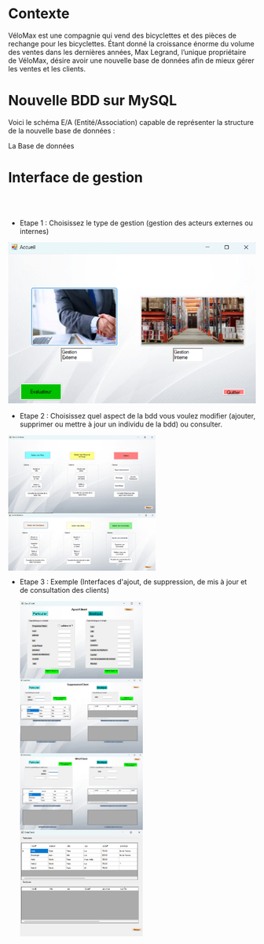 # Contexte

VéloMax est une compagnie qui vend des bicyclettes et des pièces de rechange pour les bicyclettes. Étant donné la croissance énorme du volume des ventes dans les dernières années, Max Legrand, l’unique propriétaire de VéloMax, désire avoir une nouvelle base de données afin de mieux gérer les ventes et les clients.


# Nouvelle BDD sur MySQL 

Voici le schéma E/A (Entité/Association) capable de représenter la structure de la nouvelle base de données : 



La Base de données 

# Interface de gestion 
<br><br>
- Etape 1 : Choisissez le type de gestion (gestion des acteurs externes ou internes)

<img title="a title" alt="Alt text" src="/Images/ChoixGestion.png">

- Etape 2 : Choisissez quel aspect de la bdd vous voulez modifier (ajouter, supprimer ou mettre à jour un individu de la bdd) ou consulter. 


<img src="/Images/GestionInterne.png" width="300" align="center"/>
<img src="/Images/GestionExterne.png" width="300" align="center"/> 




- Etape 3 : Exemple (Interfaces d'ajout, de suppression, de mis à jour et de consultation des clients)



  <img src="/Images/AjoutClient.png" width="250" align="center"/>
  <img src="/Images/SuppresionClient.png" width="250" align="center"/> 

  <img src="/Images/MAJClient.png" width="250" align="center"/>
  <img src="/Images/DataClient.png" width="250" align="center"/> 







